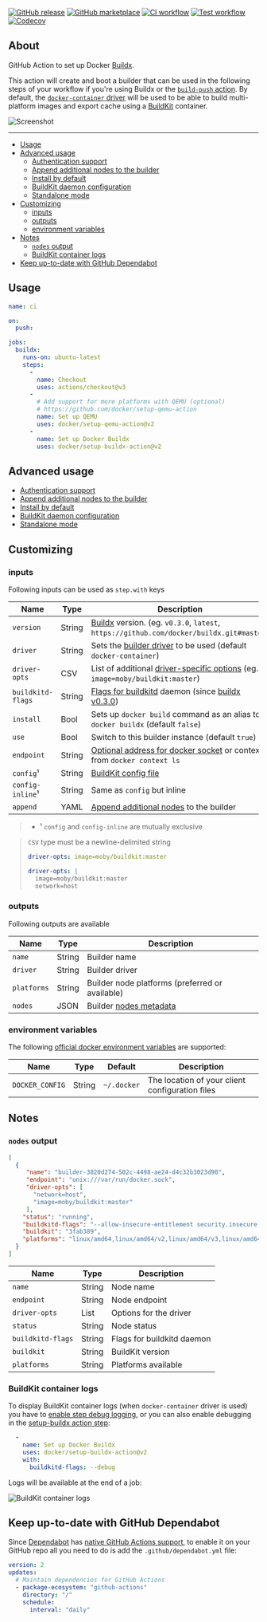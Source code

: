 [![GitHub release](https://img.shields.io/github/release/docker/setup-buildx-action.svg?style=flat-square)](https://github.com/docker/setup-buildx-action/releases/latest)
[![GitHub marketplace](https://img.shields.io/badge/marketplace-docker--setup--buildx-blue?logo=github&style=flat-square)](https://github.com/marketplace/actions/docker-setup-buildx)
[![CI workflow](https://img.shields.io/github/workflow/status/docker/setup-buildx-action/ci?label=ci&logo=github&style=flat-square)](https://github.com/docker/setup-buildx-action/actions?workflow=ci)
[![Test workflow](https://img.shields.io/github/workflow/status/docker/setup-buildx-action/test?label=test&logo=github&style=flat-square)](https://github.com/docker/setup-buildx-action/actions?workflow=test)
[![Codecov](https://img.shields.io/codecov/c/github/docker/setup-buildx-action?logo=codecov&style=flat-square)](https://codecov.io/gh/docker/setup-buildx-action)

## About

GitHub Action to set up Docker [Buildx](https://github.com/docker/buildx).

This action will create and boot a builder that can be used in the following
steps of your workflow if you're using Buildx or the [`build-push` action](https://github.com/docker/build-push-action/).
By default, the [`docker-container` driver](https://docs.docker.com/build/building/drivers/docker-container/)
will be used to be able to build multi-platform images and export cache using
a [BuildKit](https://github.com/moby/buildkit) container.

![Screenshot](.github/setup-buildx-action.png)

___

* [Usage](#usage)
* [Advanced usage](#advanced-usage)
  * [Authentication support](docs/advanced/auth.md)
  * [Append additional nodes to the builder](docs/advanced/append-nodes.md)
  * [Install by default](docs/advanced/install-default.md)
  * [BuildKit daemon configuration](docs/advanced/buildkit-config.md)
  * [Standalone mode](docs/advanced/standalone.md)
* [Customizing](#customizing)
  * [inputs](#inputs)
  * [outputs](#outputs)
  * [environment variables](#environment-variables)
* [Notes](#notes)
  * [`nodes` output](#nodes-output)
  * [BuildKit container logs](#buildkit-container-logs)
* [Keep up-to-date with GitHub Dependabot](#keep-up-to-date-with-github-dependabot)

## Usage

```yaml
name: ci

on:
  push:

jobs:
  buildx:
    runs-on: ubuntu-latest
    steps:
      -
        name: Checkout
        uses: actions/checkout@v3
      -
        # Add support for more platforms with QEMU (optional)
        # https://github.com/docker/setup-qemu-action
        name: Set up QEMU
        uses: docker/setup-qemu-action@v2
      -
        name: Set up Docker Buildx
        uses: docker/setup-buildx-action@v2
```

## Advanced usage

* [Authentication support](docs/advanced/auth.md)
* [Append additional nodes to the builder](docs/advanced/append-nodes.md)
* [Install by default](docs/advanced/install-default.md)
* [BuildKit daemon configuration](docs/advanced/buildkit-config.md)
* [Standalone mode](docs/advanced/standalone.md)

## Customizing

### inputs

Following inputs can be used as `step.with` keys

| Name              | Type   | Description                                                                                                                                                                                     |
|-------------------|--------|-------------------------------------------------------------------------------------------------------------------------------------------------------------------------------------------------|
| `version`         | String | [Buildx](https://github.com/docker/buildx) version. (eg. `v0.3.0`, `latest`, `https://github.com/docker/buildx.git#master`)                                                                     |
| `driver`          | String | Sets the [builder driver](https://docs.docker.com/engine/reference/commandline/buildx_create/#driver) to be used (default `docker-container`)                                                   |
| `driver-opts`     | CSV    | List of additional [driver-specific options](https://docs.docker.com/engine/reference/commandline/buildx_create/#driver-opt) (eg. `image=moby/buildkit:master`)                                 |
| `buildkitd-flags` | String | [Flags for buildkitd](https://docs.docker.com/engine/reference/commandline/buildx_create/#buildkitd-flags) daemon (since [buildx v0.3.0](https://github.com/docker/buildx/releases/tag/v0.3.0)) |
| `install`         | Bool   | Sets up `docker build` command as an alias to `docker buildx` (default `false`)                                                                                                                 |
| `use`             | Bool   | Switch to this builder instance (default `true`)                                                                                                                                                |
| `endpoint`        | String | [Optional address for docker socket](https://docs.docker.com/engine/reference/commandline/buildx_create/#description) or context from `docker context ls`                                       |
| `config`¹         | String | [BuildKit config file](https://docs.docker.com/engine/reference/commandline/buildx_create/#config)                                                                                              |
| `config-inline`¹  | String | Same as `config` but inline                                                                                                                                                                     |
| `append`          | YAML   | [Append additional nodes](docs/advanced/append-nodes.md) to the builder                                                                                                                         |

> * ¹ `config` and `config-inline` are mutually exclusive

> `CSV` type must be a newline-delimited string
> ```yaml
> driver-opts: image=moby/buildkit:master
> ```
> ```yaml
> driver-opts: |
>   image=moby/buildkit:master
>   network=host
> ```

### outputs

Following outputs are available

| Name        | Type   | Description                                     |
|-------------|--------|-------------------------------------------------|
| `name`      | String | Builder name                                    |
| `driver`    | String | Builder driver                                  |
| `platforms` | String | Builder node platforms (preferred or available) |
| `nodes`     | JSON   | Builder [nodes metadata](#nodes-output)         |

### environment variables

The following [official docker environment variables](https://docs.docker.com/engine/reference/commandline/cli/#environment-variables) are supported:

| Name            | Type   | Default     | Description                                     |
|-----------------|--------|-------------|-------------------------------------------------|
| `DOCKER_CONFIG` | String | `~/.docker` | The location of your client configuration files |

## Notes

### `nodes` output

```json
[
  {
     "name": "builder-3820d274-502c-4498-ae24-d4c32b3023d90",
     "endpoint": "unix:///var/run/docker.sock",
     "driver-opts": [
       "network=host",
       "image=moby/buildkit:master"
     ],
    "status": "running",
    "buildkitd-flags": "--allow-insecure-entitlement security.insecure --allow-insecure-entitlement network.host",
    "buildkit": "3fab389",
    "platforms": "linux/amd64,linux/amd64/v2,linux/amd64/v3,linux/amd64/v4,linux/386"
  }
]
```

| Name              | Type   | Description                |
|-------------------|--------|----------------------------|
| `name`            | String | Node name                  |
| `endpoint`        | String | Node endpoint              |
| `driver-opts`     | List   | Options for the driver     |
| `status`          | String | Node status                |
| `buildkitd-flags` | String | Flags for buildkitd daemon |
| `buildkit`        | String | BuildKit version           |
| `platforms`       | String | Platforms available        |

### BuildKit container logs

To display BuildKit container logs (when `docker-container` driver is used) you have to [enable step debug logging](https://docs.github.com/en/actions/managing-workflow-runs/enabling-debug-logging#enabling-step-debug-logging),
or you can also enable debugging in the [setup-buildx action step](https://github.com/docker/setup-buildx-action):

```yaml
  -
    name: Set up Docker Buildx
    uses: docker/setup-buildx-action@v2
    with:
      buildkitd-flags: --debug
```

Logs will be available at the end of a job:

![BuildKit container logs](.github/buildkit-container-logs.png)

## Keep up-to-date with GitHub Dependabot

Since [Dependabot](https://docs.github.com/en/github/administering-a-repository/keeping-your-actions-up-to-date-with-github-dependabot)
has [native GitHub Actions support](https://docs.github.com/en/github/administering-a-repository/configuration-options-for-dependency-updates#package-ecosystem),
to enable it on your GitHub repo all you need to do is add the `.github/dependabot.yml` file:

```yaml
version: 2
updates:
  # Maintain dependencies for GitHub Actions
  - package-ecosystem: "github-actions"
    directory: "/"
    schedule:
      interval: "daily"
```
